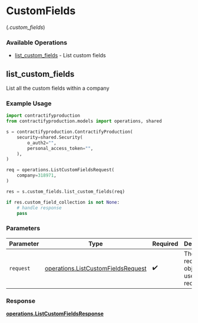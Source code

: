 # CustomFields
(*.custom_fields*)

### Available Operations

* [list_custom_fields](#list_custom_fields) - List custom fields

## list_custom_fields

List all the custom fields within a company

### Example Usage

```python
import contractifyproduction
from contractifyproduction.models import operations, shared

s = contractifyproduction.ContractifyProduction(
    security=shared.Security(
        o_auth2="",
        personal_access_token="",
    ),
)

req = operations.ListCustomFieldsRequest(
    company=318971,
)

res = s.custom_fields.list_custom_fields(req)

if res.custom_field_collection is not None:
    # handle response
    pass
```

### Parameters

| Parameter                                                                                | Type                                                                                     | Required                                                                                 | Description                                                                              |
| ---------------------------------------------------------------------------------------- | ---------------------------------------------------------------------------------------- | ---------------------------------------------------------------------------------------- | ---------------------------------------------------------------------------------------- |
| `request`                                                                                | [operations.ListCustomFieldsRequest](../../models/operations/listcustomfieldsrequest.md) | :heavy_check_mark:                                                                       | The request object to use for the request.                                               |


### Response

**[operations.ListCustomFieldsResponse](../../models/operations/listcustomfieldsresponse.md)**

